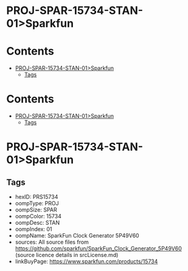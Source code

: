 
PROJ-SPAR-15734-STAN-01>Sparkfun
================================

Contents
========

* [PROJ-SPAR-15734-STAN-01>Sparkfun](#proj-spar-15734-stan-01sparkfun)
	* [Tags](#tags)

Contents
========

* [PROJ-SPAR-15734-STAN-01>Sparkfun](#proj-spar-15734-stan-01sparkfun)
	* [Tags](#tags)

# PROJ-SPAR-15734-STAN-01>Sparkfun

## Tags

- hexID: PRS15734
- oompType: PROJ
- oompSize: SPAR
- oompColor: 15734
- oompDesc: STAN
- oompIndex: 01
- oompName: SparkFun Clock Generator 5P49V60
- sources: All source files from https://github.com/sparkfun/SparkFun_Clock_Generator_5P49V60 (source licence details in srcLicense.md)
- linkBuyPage: https://www.sparkfun.com/products/15734
